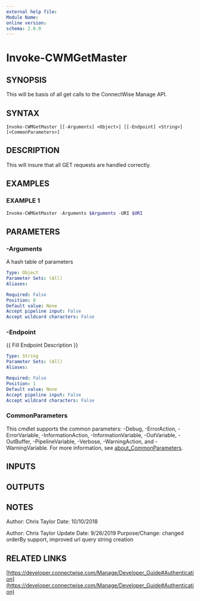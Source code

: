 ```yaml
---
external help file:
Module Name:
online version:
schema: 2.0.0
---
```


# Invoke-CWMGetMaster

## SYNOPSIS
This will be basis of all get calls to the ConnectWise Manage API.

## SYNTAX

```
Invoke-CWMGetMaster [[-Arguments] <Object>] [[-Endpoint] <String>] [<CommonParameters>]
```

## DESCRIPTION
This will insure that all GET requests are handled correctly.

## EXAMPLES

### EXAMPLE 1
```powershell
Invoke-CWMGetMaster -Arguments $Arguments -URI $URI
```

## PARAMETERS

### -Arguments
A hash table of parameters

```yaml
Type: Object
Parameter Sets: (All)
Aliases:

Required: False
Position: 0
Default value: None
Accept pipeline input: False
Accept wildcard characters: False
```

### -Endpoint
{{ Fill Endpoint Description }}

```yaml
Type: String
Parameter Sets: (All)
Aliases:

Required: False
Position: 1
Default value: None
Accept pipeline input: False
Accept wildcard characters: False
```

### CommonParameters
This cmdlet supports the common parameters: -Debug, -ErrorAction, -ErrorVariable, -InformationAction, -InformationVariable, -OutVariable, -OutBuffer, -PipelineVariable, -Verbose, -WarningAction, and -WarningVariable. For more information, see [about_CommonParameters](http://go.microsoft.com/fwlink/?LinkID=113216).

## INPUTS

## OUTPUTS

## NOTES
Author: Chris Taylor
Date: 10/10/2018

Author: Chris Taylor
Update Date: 9/26/2019
Purpose/Change: changed orderBy support, improved url query string creation

## RELATED LINKS

[https://developer.connectwise.com/Manage/Developer_Guide#Authentication](https://developer.connectwise.com/Manage/Developer_Guide#Authentication)